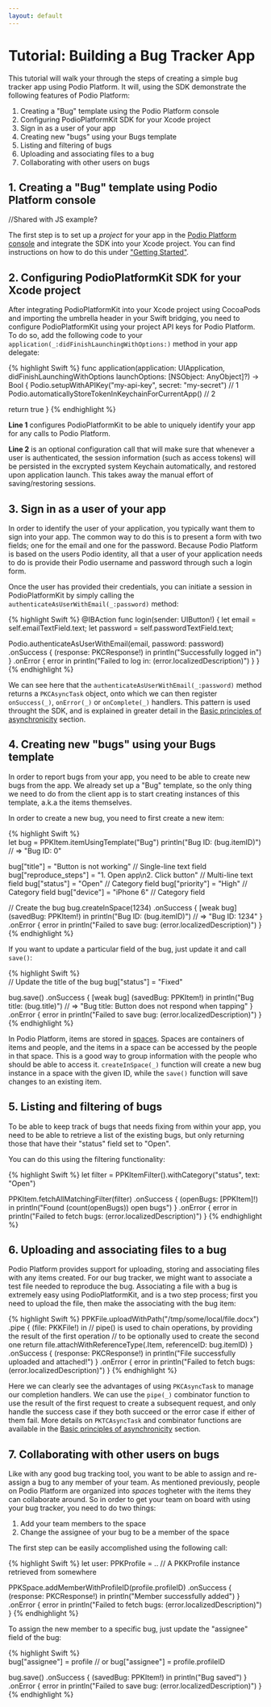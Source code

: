 ```yaml
---
layout: default
---
```


# Tutorial: Building a Bug Tracker App

This tutorial will walk your through the steps of creating a simple bug tracker app using Podio Platform. It will, using the SDK demonstrate the following features of Podio Platform:

1. Creating a "Bug" template using the Podio Platform console
2. Configuring PodioPlatformKit SDK for your Xcode project
3. Sign in as a user of your app
4. Creating new "bugs" using your Bugs template
5. Listing and filtering of bugs
6. Uploading and associating files to a bug
7. Collaborating with other users on bugs

## 1. Creating a "Bug" template using Podio Platform console

//Shared with JS example?

The first step is to set up a *project* for your app in the [Podio Platform console](https://platform.podio.com) and integrate the SDK into your Xcode project. You can find instructions on how to do this under ["Getting Started"](/).

## 2. Configuring PodioPlatformKit SDK for your Xcode project

After integrating PodioPlatformKit into your Xcode project using CocoaPods and importing the umbrella header in your Swift bridging, you need to configure PodioPlatformKit using your project API keys for Podio Platform. To do so, add the following code to your `application(_:didFinishLaunchingWithOptions:)` method in your app delegate:

{% highlight Swift %}
func application(application: UIApplication, didFinishLaunchingWithOptions launchOptions: [NSObject: AnyObject]?) -> Bool {
  Podio.setupWithAPIKey("my-api-key", secret: "my-secret") // 1
  Podio.automaticallyStoreTokenInKeychainForCurrentApp()   // 2

  return true
}
{% endhighlight %}

**Line 1** configures PodioPlatformKit to be able to uniquely identify your app for any calls to Podio Platform.

**Line 2** is an optional configuration call that will make sure that whenever a user is authenticated, the session information (such as access tokens) will be persisted in the excrypted system Keychain automatically, and restored upon application launch. This takes away the manual effort of saving/restoring sessions.

## 3. Sign in as a user of your app

In order to identify the user of your application, you typically want them to sign into your app. The common way to do this is to present a form with two fields; one for the email and one for the password. Because Podio Platform is based on the users Podio identity, all that a user of your application needs to do is provide their Podio username and password through such a login form.

Once the user has provided their credentials, you can initiate a session in PodioPlatformKit by simply calling the `authenticateAsUserWithEmail(_:password)` method:

{% highlight Swift %}
@IBAction func login(sender: UIButton!) {
  let email = self.emailTextField.text;
  let password = self.passwordTextField.text;
  
  Podio.authenticateAsUserWithEmail(email, password: password)
    .onSuccess { (response: PKCResponse!) in
      println("Successfully logged in")
    }
    .onError { error in
      println("Failed to log in: \(error.localizedDescription)")
    }
}
{% endhighlight %}

We can see here that the `authenticateAsUserWithEmail(_:password)` method returns a `PKCAsyncTask` object, onto which we can then register `onSuccess(_)`, `onError(_)` or `onComplete(_)` handlers. This pattern is used throught the SDK, and is explained in greater detail in the [Basic principles of asynchronicity](/async) section.

## 4. Creating new "bugs" using your Bugs template

In order to report bugs from your app, you need to be able to create new bugs from the app. We already set up a "Bug" template, so the only thing we need to do from the client app is to start creating instances of this template, a.k.a the items themselves.

In order to create a new bug, you need to first create a new item:

{% highlight Swift %}  
let bug = PPKItem.itemUsingTemplate("Bug")
println("Bug ID: \(bug.itemID)") // => "Bug ID: 0"

bug["title"] = "Button is not working"                      // Single-line text field
bug["reproduce_steps"] = "1. Open app\n2. Click button"     // Multi-line text field
bug["status"] = "Open"                                      // Category field
bug["priority"] = "High"                                    // Category field
bug["device"] = "iPhone 6"                                  // Category field

// Create the bug
bug.createInSpace(1234)
  .onSuccess { [weak bug] (savedBug: PPKItem!) in
    println("Bug ID: \(bug.itemID)") // => "Bug ID: 1234"
  }
  .onError { error in
    println("Failed to save bug: \(error.localizedDescription)")
  }
{% endhighlight %}

If you want to update a particular field of the bug, just update it and call `save()`:

{% highlight Swift %}  
// Update the title of the bug
bug["status"] = "Fixed"

bug.save()
  .onSuccess { [weak bug] (savedBug: PPKItem!) in
    println("Bug title: \(bug.title)") // => "Bug title: Button does not respond when tapping"
  }
  .onError { error in
    println("Failed to save bug: \(error.localizedDescription)")
  }
{% endhighlight %}

In Podio Platform, items are stored in [spaces](https://platform.podio.com/docs/spaces). Spaces are containers of items and people, and the items in a space can be accessed by the people in that space. This is a good way to group information with the people who should be able to access it. `createInSpace(_)` function will create a new bug instance in a space with the given ID, while the `save()` function will save changes to an existing item.

## 5. Listing and filtering of bugs

To be able to keep track of bugs that needs fixing from within your app, you need to be able to retrieve a list of the existing bugs, but only returning those that have their "status" field set to "Open". 

You can do this using the filtering functionality:

{% highlight Swift %}
let filter = PPKItemFilter().withCategory("status", text: "Open")

PPKItem.fetchAllMatchingFilter(filter)
  .onSuccess { (openBugs: [PPKItem]!) in
    println("Found \(count(openBugs)) open bugs")
  }
  .onError { error in
    println("Failed to fetch bugs: \(error.localizedDescription)")
  }
{% endhighlight %}

## 6. Uploading and associating files to a bug

Podio Platform provides support for uploading, storing and associating files with any items created. For our bug tracker, we might want to associate a test file needed to reproduce the bug. Associating a file with a bug is extremely easy using PodioPlatformKit, and is a two step process; first you need to upload the file, then make the associating with the bug item:

{% highlight Swift %}
PPKFile.uploadWithPath("/tmp/some/local/file.docx")
  .pipe { (file: PKKFile!) in
    // pipe() is used to chain operations, by providing the result of the first operation
    // to be optionally used to create the second one
    return file.attachWithReferenceType(.Item, referenceID: bug.itemID)
  }
  .onSuccess { (response: PKCResponse!) in
    println("File successfully uploaded and attached!")
  }
  .onError { error in
    println("Failed to fetch bugs: \(error.localizedDescription)")
  }
{% endhighlight %}

Here we can clearly see the advantages of using `PKCAsyncTask` to manage our completion handlers. We can use the `pipe(_)` combinator function to use the result of the first request to create a subsequent request, and only handle the success case if they both succeed or the error case if either of them fail. More details on `PKTCAsyncTask` and combinator functions are available in the [Basic principles of asynchronicity](/async) section.

## 7. Collaborating with other users on bugs

Like with any good bug tracking tool, you want to be able to assign and re-assign a bug to any member of your team. As mentioned previously, people on Podio Platform are organized into *spaces* togheter with the items they can collaborate around. So in order to get your team on board with using your bug tracker, you need to do two things:

1. Add your team members to the space
2. Change the assignee of your bug to be a member of the space

The first step can be easily accomplished using the following call:

{% highlight Swift %}
let user: PPKProfile = .. // A PKKProfile instance retrieved from somewhere

PPKSpace.addMemberWithProfileID(profile.profileID)
  .onSuccess { (response: PKCResponse!) in
    println("Member successfully added")
  }
  .onError { error in
    println("Failed to fetch bugs: \(error.localizedDescription)")
  }
{% endhighlight %}

To assign the new member to a specific bug, just update the "assignee" field of the bug:

{% highlight Swift %}  
bug["assignee"] = profile
// or
bug["assignee"] = profile.profileID

bug.save()
  .onSuccess { (savedBug: PPKItem!) in
    println("Bug saved")
  }
  .onError { error in
    println("Failed to save bug: \(error.localizedDescription)")
  }
{% endhighlight %}